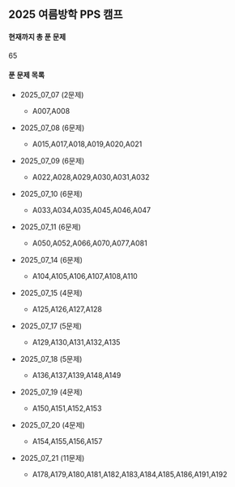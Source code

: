 ## 2025 여름방학 PPS 캠프 

#### 현재까지 총 푼 문제 
65
#### 푼 문제 목록  
- 2025_07_07 (2문제)
  - A007,A008 
- 2025_07_08 (6문제)
  - A015,A017,A018,A019,A020,A021
- 2025_07_09 (6문제)
  - A022,A028,A029,A030,A031,A032
- 2025_07_10 (6문제)
  - A033,A034,A035,A045,A046,A047
- 2025_07_11 (6문제)
  - A050,A052,A066,A070,A077,A081
- 2025_07_14 (6문제)
  - A104,A105,A106,A107,A108,A110
- 2025_07_15 (4문제)
  - A125,A126,A127,A128
- 2025_07_17 (5문제)
  - A129,A130,A131,A132,A135
- 2025_07_18 (5문제)
  - A136,A137,A139,A148,A149
- 2025_07_19 (4문제)
  - A150,A151,A152,A153
 
- 2025_07_20 (4문제)
  - A154,A155,A156,A157
- 2025_07_21 (11문제)
  - A178,A179,A180,A181,A182,A183,A184,A185,A186,A191,A192

